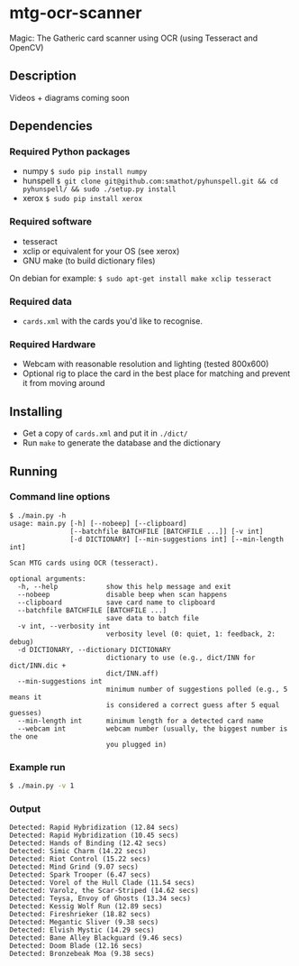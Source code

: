 # mtg-ocr-scanner

Magic: The Gatheric card scanner using OCR (using Tesseract and OpenCV)

## Description

Videos + diagrams coming soon

## Dependencies

### Required Python packages

- numpy `$ sudo pip install numpy`
- hunspell `$ git clone git@github.com:smathot/pyhunspell.git && cd pyhunspell/ && sudo ./setup.py install`
- xerox `$ sudo pip install xerox`

### Required software

- tesseract
- xclip or equivalent for your OS (see xerox)
- GNU make (to build dictionary files)

On debian for example: `$ sudo apt-get install make xclip tesseract`

### Required data

- `cards.xml` with the cards you'd like to recognise.

### Required Hardware

- Webcam with reasonable resolution and lighting (tested 800x600)
- Optional rig to place the card in the best place for matching and prevent it from moving around

## Installing 

- Get a copy of `cards.xml` and put it in `./dict/`
- Run `make` to generate the database and the dictionary

## Running

### Command line options

```
$ ./main.py -h
usage: main.py [-h] [--nobeep] [--clipboard]
               [--batchfile BATCHFILE [BATCHFILE ...]] [-v int]
               [-d DICTIONARY] [--min-suggestions int] [--min-length int]

Scan MTG cards using OCR (tesseract).

optional arguments:
  -h, --help            show this help message and exit
  --nobeep              disable beep when scan happens
  --clipboard           save card name to clipboard
  --batchfile BATCHFILE [BATCHFILE ...]
                        save data to batch file
  -v int, --verbosity int
                        verbosity level (0: quiet, 1: feedback, 2: debug)
  -d DICTIONARY, --dictionary DICTIONARY
                        dictionary to use (e.g., dict/INN for dict/INN.dic +
                        dict/INN.aff)
  --min-suggestions int
                        minimum number of suggestions polled (e.g., 5 means it
                        is considered a correct guess after 5 equal guesses)
  --min-length int      minimum length for a detected card name
  --webcam int          webcam number (usually, the biggest number is the one
                        you plugged in)
```

### Example run

```bash
$ ./main.py -v 1
```

### Output

```
Detected: Rapid Hybridization (12.84 secs)
Detected: Rapid Hybridization (10.45 secs)
Detected: Hands of Binding (12.42 secs)
Detected: Simic Charm (14.22 secs)
Detected: Riot Control (15.22 secs)
Detected: Mind Grind (9.07 secs)
Detected: Spark Trooper (6.47 secs)
Detected: Vorel of the Hull Clade (11.54 secs)
Detected: Varolz, the Scar-Striped (14.62 secs)
Detected: Teysa, Envoy of Ghosts (13.34 secs)
Detected: Kessig Wolf Run (12.89 secs)
Detected: Fireshrieker (18.82 secs)
Detected: Megantic Sliver (9.38 secs)
Detected: Elvish Mystic (14.29 secs)
Detected: Bane Alley Blackguard (9.46 secs)
Detected: Doom Blade (12.16 secs)
Detected: Bronzebeak Moa (9.38 secs)
```


